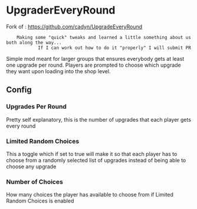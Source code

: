 # UpgraderEveryRound
Fork of : https://github.com/cadyn/UpgradeEveryRound
    
        Making some "quick" tweaks and learned a little something about us both along the way...
                If I can work out how to do it "properly" I will submit PR

Simple mod meant for larger groups that ensures everybody gets at least one upgrade per round.
Players are prompted to choose which upgrade they want upon loading into the shop level.

## Config
### Upgrades Per Round
Pretty self explanatory, this is the number of upgrades that each player gets every round
### Limited Random Choices
This a toggle which if set to true will make it so that each player has to choose from a randomly selected list of upgrades instead of being able to choose any upgrade
### Number of Choices
How many choices the player has available to choose from if Limited Random Choices is enabled